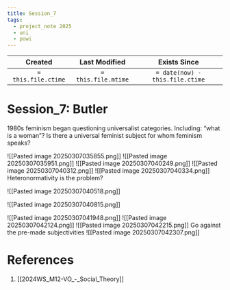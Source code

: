 ```yaml
---
title: Session_7
tags:
  - project_note 2025
  - uni
  - powi
---
```

|     Created      |  Last Modified   |       Exists Since        |
|:----------------:|:----------------:|:----------------:|
| `= this.file.ctime` | `= this.file.mtime` | `= date(now) - this.file.ctime`|

# Session_7: Butler

1980s feminism began questioning universalist categories. Including: “what is a woman”? Is there a universal feminist subject for whom feminism speaks?

![[Pasted image 20250307035855.png]]
![[Pasted image 20250307035951.png]]
![[Pasted image 20250307040249.png]]
![[Pasted image 20250307040312.png]]
![[Pasted image 20250307040334.png]]
Heteronormativity is the problem?

![[Pasted image 20250307040518.png]]

![[Pasted image 20250307040815.png]]

![[Pasted image 20250307041948.png]]
![[Pasted image 20250307042124.png]]
![[Pasted image 20250307042215.png]]
Go against the pre-made subjectivities
![[Pasted image 20250307042307.png]]
# References
1. [[2024WS_M12-VO_-_Social_Theory]]